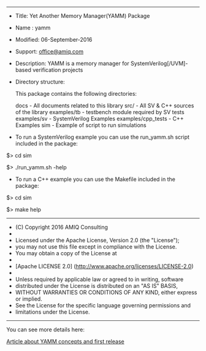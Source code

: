 *******************************************************************************

* Title: Yet Another Memory Manager(YAMM) Package
* Name : yamm
* Modified: 06-September-2016
* Support: office@amiq.com
* Description: YAMM is a memory manager for SystemVerilog[/UVM]-based verification projects

* Directory structure:

  This package contains the following directories:
  
    docs                    - All documents related to this library
    src/                    - All SV & C++ sources of the library
    examples/tb             - testbench module required by SV tests
    examples/sv             - SystemVerilog Examples
    examples/cpp_tests      - C++ Examples
    sim                     - Example of script to run simulations

* To run a SystemVerilog example you can use the run_yamm.sh script included in the package:

$> cd sim

$> ./run_yamm.sh -help

* To run a C++ example you can use the Makefile included in the package:

$> cd sim

$> make help


******************************************************************************

 * (C) Copyright 2016 AMIQ Consulting
 *
 * Licensed under the Apache License, Version 2.0 (the "License");
 * you may not use this file except in compliance with the License.
 * You may obtain a copy of the License at
 *
 * [Apache LICENSE 2.0] (http://www.apache.org/licenses/LICENSE-2.0)
 *
 * Unless required by applicable law or agreed to in writing, software
 * distributed under the License is distributed on an "AS IS" BASIS,
 * WITHOUT WARRANTIES OR CONDITIONS OF ANY KIND, either express or implied.
 * See the License for the specific language governing permissions and
 * limitations under the License.

*******************************************************************************


You can see more details here:

[Article about YAMM concepts and first release](http://www.amiq.com/consulting/2016/07/12/yamm-yet-another-memory-manager/)


